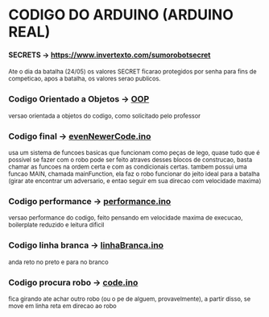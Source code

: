 # CODIGO DO ARDUINO (ARDUINO REAL)

#### SECRETS -> https://www.invertexto.com/sumorobotsecret
<sub> Ate o dia da batalha (24/05) os valores SECRET ficarao protegidos por senha para fins de competicao, apos a batalha, os valores serao publicos.</sub>

### Codigo Orientado a Objetos -> [OOP](https://github.com/CodyKoInABox/sumoRobot/tree/main/arduino/OOP)
<sub> versao orientada a objetos do codigo, como solicitado pelo professor</sub>

### Codigo final -> [evenNewerCode.ino](https://github.com/CodyKoInABox/sumo-robot-PAC/blob/main/arduino/evenNewerCode.ino)
<sub>usa um sistema de funcoes basicas que funcionam como peças de lego, quase tudo que é possivel se fazer com o robo pode ser feito atraves desses blocos de construcao, basta chamar as funcoes na ordem certa e com as condicionais certas. tambem possui uma funcao MAIN, chamada mainFunction, ela faz o robo funcionar do jeito ideal para a batalha (girar ate encontrar um adversario, e entao seguir em sua direcao com velocidade maxima)</sub>

### Codigo performance -> [performance.ino](https://github.com/CodyKoInABox/sumoRobot/blob/main/arduino/performance.ino)
<sub> versao performance do codigo, feito pensando em velocidade maxima de execucao, boilerplate reduzido e leitura dificil</sub>

### Codigo linha branca -> [linhaBranca.ino](https://github.com/CodyKoInABox/sumo-robot-PAC/blob/main/arduino/linhaBranca.ino)
<sub>anda reto no preto e para no branco</sub>

### Codigo procura robo -> [code.ino](https://github.com/CodyKoInABox/sumo-robot-PAC/blob/main/arduino/code.ino)
<sub>fica girando ate achar outro robo (ou o pe de alguem, provavelmente), a partir disso, se move em linha reta em direcao ao robo</sub>
